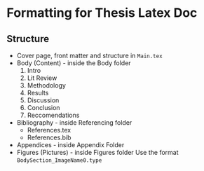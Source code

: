 # Formatting for Thesis Latex Doc

## Structure

- Cover page, front matter and structure in `Main.tex`
- Body (Content) - inside the Body folder
    1. Intro
    2. Lit Review
    3. Methodology
    4. Results
    5. Discussion
    6. Conclusion
    7. Reccomendations
- Bibliography - inside Referencing folder
    - References.tex
    - References.bib
- Appendices - inside Appendix Folder
- Figures (Pictures) - inside Figures folder
    Use the format `BodySection_ImageName0.type`

